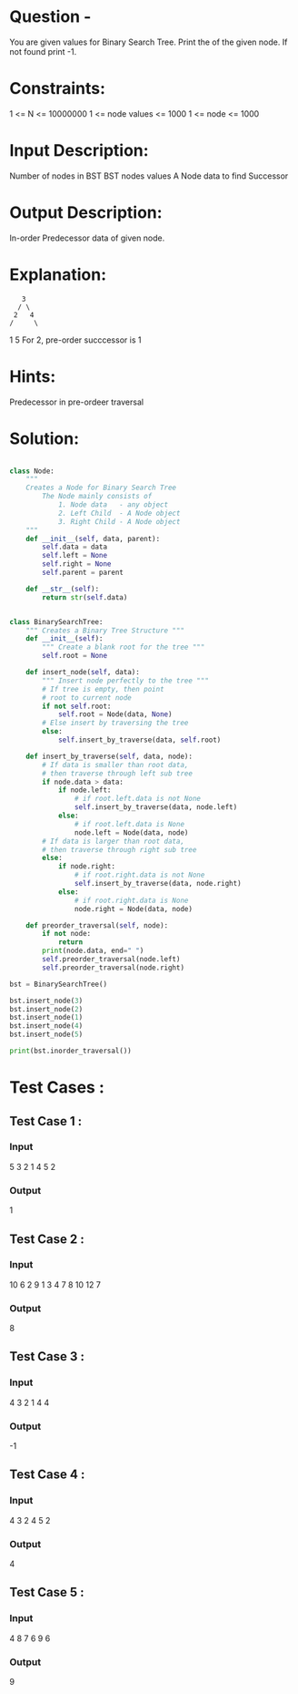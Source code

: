 # Question - 
You are given values for Binary Search Tree. Print the  of the given node. If not found print -1.

# Constraints:
1 <= N <= 10000000
1 <= node values <= 1000
1 <= node <= 1000

# Input Description:
Number of nodes in BST
BST nodes values
A Node data to find Successor

# Output Description:
In-order Predecessor data of given node.

# Explanation:
       3
      / \
     2   4
    /     \
   1       5
For 2, pre-order succcessor is 1

# Hints:
Predecessor in pre-ordeer traversal

# Solution:

```python

class Node:
    """
    Creates a Node for Binary Search Tree
        The Node mainly consists of
            1. Node data   - any object
            2. Left Child  - A Node object
            3. Right Child - A Node object
    """
    def __init__(self, data, parent):
        self.data = data
        self.left = None
        self.right = None
        self.parent = parent

    def __str__(self):
        return str(self.data)


class BinarySearchTree:
    """ Creates a Binary Tree Structure """
    def __init__(self):
        """ Create a blank root for the tree """
        self.root = None

    def insert_node(self, data):
        """ Insert node perfectly to the tree """
        # If tree is empty, then point
        # root to current node
        if not self.root:
            self.root = Node(data, None)
        # Else insert by traversing the tree
        else:
            self.insert_by_traverse(data, self.root)

    def insert_by_traverse(self, data, node):
        # If data is smaller than root data,
        # then traverse through left sub tree
        if node.data > data:
            if node.left:
                # if root.left.data is not None
                self.insert_by_traverse(data, node.left)
            else:
                # if root.left.data is None
                node.left = Node(data, node)
        # If data is larger than root data,
        # then traverse through right sub tree
        else:
            if node.right:
                # if root.right.data is not None
                self.insert_by_traverse(data, node.right)
            else:
                # if root.right.data is None
                node.right = Node(data, node)

    def preorder_traversal(self, node):
        if not node:
            return
        print(node.data, end=" ")
        self.preorder_traversal(node.left)
        self.preorder_traversal(node.right)  

bst = BinarySearchTree()

bst.insert_node(3)
bst.insert_node(2)
bst.insert_node(1)
bst.insert_node(4)
bst.insert_node(5)

print(bst.inorder_traversal())

```

# Test Cases :
## Test Case 1 :
### Input
5
3 2 1 4 5
2
### Output
1

## Test Case 2 :
### Input
10
6 2 9 1 3 4 7 8 10 12
7
### Output
8


## Test Case 3 :
### Input
4
3 2 1 4
4
### Output
-1

## Test Case 4 :
### Input
4
3 2 4 5
2
### Output
4

## Test Case 5 :
### Input
4
8 7 6 9
6
### Output
9
